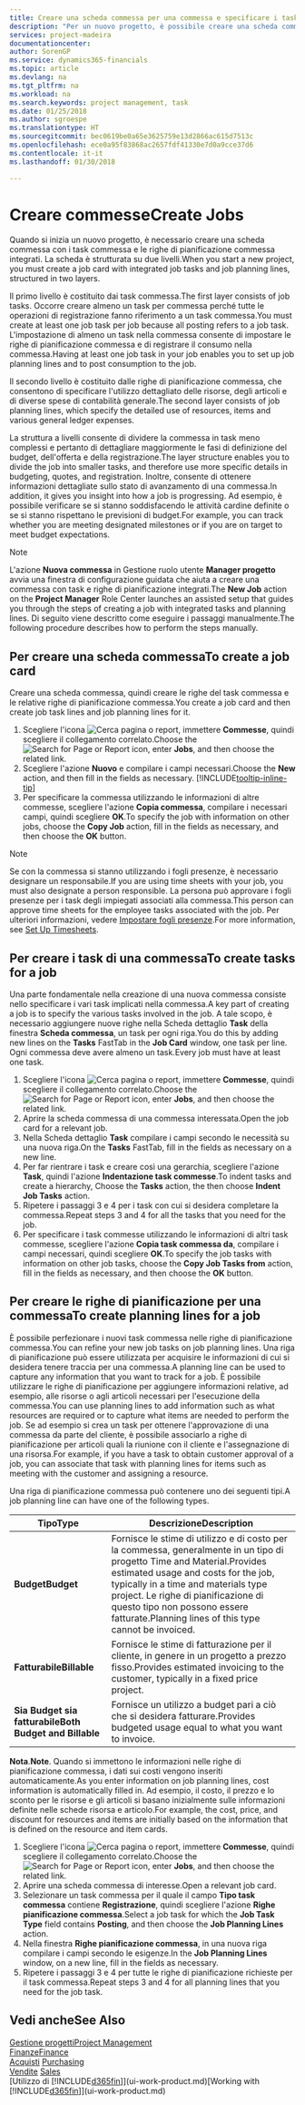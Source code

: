 ```yaml
---
title: Creare una scheda commessa per una commessa e specificare i task| Documenti Microsoft
description: "Per un nuovo progetto, è possibile creare una scheda commessa contenente i task commesse e le righe pianificazione, per semplificare la gestione dell'avanzamento e del budget."
services: project-madeira
documentationcenter: 
author: SorenGP
ms.service: dynamics365-financials
ms.topic: article
ms.devlang: na
ms.tgt_pltfrm: na
ms.workload: na
ms.search.keywords: project management, task
ms.date: 01/25/2018
ms.author: sgroespe
ms.translationtype: HT
ms.sourcegitcommit: bec0619be0a65e3625759e13d2866ac615d7513c
ms.openlocfilehash: ece0a95f83868ac2657fdf41330e7d0a9cce37d6
ms.contentlocale: it-it
ms.lasthandoff: 01/30/2018

---
```

# <a name="create-jobs"></a><span data-ttu-id="b67f9-103">Creare commesse</span><span class="sxs-lookup"><span data-stu-id="b67f9-103">Create Jobs</span></span>
<span data-ttu-id="b67f9-104">Quando si inizia un nuovo progetto, è necessario creare una scheda commessa con i task commessa e le righe di pianificazione commessa integrati. La scheda è strutturata su due livelli.</span><span class="sxs-lookup"><span data-stu-id="b67f9-104">When you start a new project, you must create a job card with integrated job tasks and job planning lines, structured in two layers.</span></span>  

<span data-ttu-id="b67f9-105">Il primo livello è costituito dai task commessa.</span><span class="sxs-lookup"><span data-stu-id="b67f9-105">The first layer consists of job tasks.</span></span> <span data-ttu-id="b67f9-106">Occorre creare almeno un task per commessa perché tutte le operazioni di registrazione fanno riferimento a un task commessa.</span><span class="sxs-lookup"><span data-stu-id="b67f9-106">You must create at least one job task per job because all posting refers to a job task.</span></span> <span data-ttu-id="b67f9-107">L'impostazione di almeno un task nella commessa consente di impostare le righe di pianificazione commessa e di registrare il consumo nella commessa.</span><span class="sxs-lookup"><span data-stu-id="b67f9-107">Having at least one job task in your job enables you to set up job planning lines and to post consumption to the job.</span></span>

<span data-ttu-id="b67f9-108">Il secondo livello è costituito dalle righe di pianificazione commessa, che consentono di specificare l'utilizzo dettagliato delle risorse, degli articoli e di diverse spese di contabilità generale.</span><span class="sxs-lookup"><span data-stu-id="b67f9-108">The second layer consists of job planning lines, which specify the detailed use of resources, items and various general ledger expenses.</span></span>

<span data-ttu-id="b67f9-109">La struttura a livelli consente di dividere la commessa in task meno complessi e pertanto di dettagliare maggiormente le fasi di definizione del budget, dell'offerta e della registrazione.</span><span class="sxs-lookup"><span data-stu-id="b67f9-109">The layer structure enables you to divide the job into smaller tasks, and therefore use more specific details in budgeting, quotes, and registration.</span></span> <span data-ttu-id="b67f9-110">Inoltre, consente di ottenere informazioni dettagliate sullo stato di avanzamento di una commessa.</span><span class="sxs-lookup"><span data-stu-id="b67f9-110">In addition, it gives you insight into how a job is progressing.</span></span> <span data-ttu-id="b67f9-111">Ad esempio, è possibile verificare se si stanno soddisfacendo le attività cardine definite o se si stanno rispettano le previsioni di budget.</span><span class="sxs-lookup"><span data-stu-id="b67f9-111">For example, you can track whether you are meeting designated milestones or if you are on target to meet budget expectations.</span></span>

> [!NOTE]  
>   <span data-ttu-id="b67f9-112">L'azione **Nuova commessa** in Gestione ruolo utente **Manager progetto** avvia una finestra di configurazione guidata che aiuta a creare una commessa con task e righe di pianificazione integrati.</span><span class="sxs-lookup"><span data-stu-id="b67f9-112">The **New Job** action on the **Project Manager** Role Center launches an assisted setup that guides you through the steps of creating a job with integrated tasks and planning lines.</span></span> <span data-ttu-id="b67f9-113">Di seguito viene descritto come eseguire i passaggi manualmente.</span><span class="sxs-lookup"><span data-stu-id="b67f9-113">The following procedure describes how to perform the steps manually.</span></span>

## <a name="to-create-a-job-card"></a><span data-ttu-id="b67f9-114">Per creare una scheda commessa</span><span class="sxs-lookup"><span data-stu-id="b67f9-114">To create a job card</span></span>
<span data-ttu-id="b67f9-115">Creare una scheda commessa, quindi creare le righe del task commessa e le relative righe di pianificazione commessa.</span><span class="sxs-lookup"><span data-stu-id="b67f9-115">You create a job card and then create job task lines and job planning lines for it.</span></span>

1. <span data-ttu-id="b67f9-116">Scegliere l'icona ![Cerca pagina o report](media/ui-search/search_small.png "icona Cerca pagina o report"), immettere **Commesse**, quindi scegliere il collegamento correlato.</span><span class="sxs-lookup"><span data-stu-id="b67f9-116">Choose the ![Search for Page or Report](media/ui-search/search_small.png "Search for Page or Report icon") icon, enter **Jobs**, and then choose the related link.</span></span>  
2. <span data-ttu-id="b67f9-117">Scegliere l'azione **Nuovo** e compilare i campi necessari.</span><span class="sxs-lookup"><span data-stu-id="b67f9-117">Choose the **New** action, and then fill in the fields as necessary.</span></span> [!INCLUDE[tooltip-inline-tip](includes/tooltip-inline-tip_md.md)]
3. <span data-ttu-id="b67f9-118">Per specificare la commessa utilizzando le informazioni di altre commesse, scegliere l'azione **Copia commessa**, compilare i necessari campi, quindi scegliere **OK**.</span><span class="sxs-lookup"><span data-stu-id="b67f9-118">To specify the job with information on other jobs, choose the **Copy Job** action, fill in the fields as necessary, and then choose the **OK** button.</span></span>

> [!NOTE]  
>   <span data-ttu-id="b67f9-119">Se con la commessa si stanno utilizzando i fogli presenze, è necessario designare un responsabile.</span><span class="sxs-lookup"><span data-stu-id="b67f9-119">If you are using time sheets with your job, you must also designate a person responsible.</span></span> <span data-ttu-id="b67f9-120">La persona può approvare i fogli presenze per i task degli impiegati associati alla commessa.</span><span class="sxs-lookup"><span data-stu-id="b67f9-120">This person can approve time sheets for the employee tasks associated with the job.</span></span> <span data-ttu-id="b67f9-121">Per ulteriori informazioni, vedere [Impostare fogli presenze](projects-how-setup-time-sheets.md).</span><span class="sxs-lookup"><span data-stu-id="b67f9-121">For more information, see [Set Up Timesheets](projects-how-setup-time-sheets.md).</span></span>

## <a name="to-create-tasks-for-a-job"></a><span data-ttu-id="b67f9-122">Per creare i task di una commessa</span><span class="sxs-lookup"><span data-stu-id="b67f9-122">To create tasks for a job</span></span>
<span data-ttu-id="b67f9-123">Una parte fondamentale nella creazione di una nuova commessa consiste nello specificare i vari task implicati nella commessa.</span><span class="sxs-lookup"><span data-stu-id="b67f9-123">A key part of creating a job is to specify the various tasks involved in the job.</span></span> <span data-ttu-id="b67f9-124">A tale scopo, è necessario aggiungere nuove righe nella Scheda dettaglio **Task** della finestra **Scheda commessa**, un task per ogni riga.</span><span class="sxs-lookup"><span data-stu-id="b67f9-124">You do this by adding new lines on the **Tasks** FastTab in the **Job Card** window, one task per line.</span></span> <span data-ttu-id="b67f9-125">Ogni commessa deve avere almeno un task.</span><span class="sxs-lookup"><span data-stu-id="b67f9-125">Every job must have at least one task.</span></span>

1. <span data-ttu-id="b67f9-126">Scegliere l'icona ![Cerca pagina o report](media/ui-search/search_small.png "icona Cerca pagina o report"), immettere **Commesse**, quindi scegliere il collegamento correlato.</span><span class="sxs-lookup"><span data-stu-id="b67f9-126">Choose the ![Search for Page or Report](media/ui-search/search_small.png "Search for Page or Report icon") icon, enter **Jobs**, and then choose the related link.</span></span>
2. <span data-ttu-id="b67f9-127">Aprire la scheda commessa di una commessa interessata.</span><span class="sxs-lookup"><span data-stu-id="b67f9-127">Open the job card for a relevant job.</span></span>
3. <span data-ttu-id="b67f9-128">Nella Scheda dettaglio **Task** compilare i campi secondo le necessità su una nuova riga.</span><span class="sxs-lookup"><span data-stu-id="b67f9-128">On the **Tasks** FastTab, fill in the fields as necessary on a new line.</span></span>
4. <span data-ttu-id="b67f9-129">Per far rientrare i task e creare così una gerarchia, scegliere l'azione **Task**, quindi l'azione **Indentazione task commesse**.</span><span class="sxs-lookup"><span data-stu-id="b67f9-129">To indent tasks and create a hierarchy, Choose the **Tasks** action, the then choose **Indent Job Tasks** action.</span></span>
5. <span data-ttu-id="b67f9-130">Ripetere i passaggi 3 e 4 per i task con cui si desidera completare la commessa.</span><span class="sxs-lookup"><span data-stu-id="b67f9-130">Repeat steps 3 and 4 for all the tasks that you need for the job.</span></span>
6. <span data-ttu-id="b67f9-131">Per specificare i task commesse utilizzando le informazioni di altri task commesse, scegliere l'azione **Copia task commessa da**, compilare i campi necessari, quindi scegliere **OK**.</span><span class="sxs-lookup"><span data-stu-id="b67f9-131">To specify the job tasks with information on other job tasks, choose the **Copy Job Tasks from** action, fill in the fields as necessary, and then choose the **OK** button.</span></span>

## <a name="to-create-planning-lines-for-a-job"></a><span data-ttu-id="b67f9-132">Per creare le righe di pianificazione per una commessa</span><span class="sxs-lookup"><span data-stu-id="b67f9-132">To create planning lines for a job</span></span>
<span data-ttu-id="b67f9-133">È possibile perfezionare i nuovi task commessa nelle righe di pianificazione commessa.</span><span class="sxs-lookup"><span data-stu-id="b67f9-133">You can refine your new job tasks on job planning lines.</span></span> <span data-ttu-id="b67f9-134">Una riga di pianificazione può essere utilizzata per acquisire le informazioni di cui si desidera tenere traccia per una commessa.</span><span class="sxs-lookup"><span data-stu-id="b67f9-134">A planning line can be used to capture any information that you want to track for a job.</span></span> <span data-ttu-id="b67f9-135">È possibile utilizzare le righe di pianificazione per aggiungere informazioni relative, ad esempio, alle risorse o agli articoli necessari per l'esecuzione della commessa.</span><span class="sxs-lookup"><span data-stu-id="b67f9-135">You can use planning lines to add information such as what resources are required or to capture what items are needed to perform the job.</span></span> <span data-ttu-id="b67f9-136">Se ad esempio si crea un task per ottenere l'approvazione di una commessa da parte del cliente, è possibile associarlo a righe di pianificazione per articoli quali la riunione con il cliente e l'assegnazione di una risorsa.</span><span class="sxs-lookup"><span data-stu-id="b67f9-136">For example, if you have a task to obtain customer approval of a job, you can associate that task with planning lines for items such as meeting with the customer and assigning a resource.</span></span>  

<span data-ttu-id="b67f9-137">Una riga di pianificazione commessa può contenere uno dei seguenti tipi.</span><span class="sxs-lookup"><span data-stu-id="b67f9-137">A job planning line can have one of the following types.</span></span>  

| <span data-ttu-id="b67f9-138">Tipo</span><span class="sxs-lookup"><span data-stu-id="b67f9-138">Type</span></span> | <span data-ttu-id="b67f9-139">Descrizione</span><span class="sxs-lookup"><span data-stu-id="b67f9-139">Description</span></span> |
| --- | --- |
| <span data-ttu-id="b67f9-140">**Budget**</span><span class="sxs-lookup"><span data-stu-id="b67f9-140">**Budget**</span></span> |<span data-ttu-id="b67f9-141">Fornisce le stime di utilizzo e di costo per la commessa, generalmente in un tipo di progetto Time and Material.</span><span class="sxs-lookup"><span data-stu-id="b67f9-141">Provides estimated usage and costs for the job, typically in a time and materials type project.</span></span> <span data-ttu-id="b67f9-142">Le righe di pianificazione di questo tipo non possono essere fatturate.</span><span class="sxs-lookup"><span data-stu-id="b67f9-142">Planning lines of this type cannot be invoiced.</span></span> |
| <span data-ttu-id="b67f9-143">**Fatturabile**</span><span class="sxs-lookup"><span data-stu-id="b67f9-143">**Billable**</span></span> |<span data-ttu-id="b67f9-144">Fornisce le stime di fatturazione per il cliente, in genere in un progetto a prezzo fisso.</span><span class="sxs-lookup"><span data-stu-id="b67f9-144">Provides estimated invoicing to the customer, typically in a fixed price project.</span></span> |
| <span data-ttu-id="b67f9-145">**Sia Budget sia fatturabile**</span><span class="sxs-lookup"><span data-stu-id="b67f9-145">**Both Budget and Billable**</span></span> |<span data-ttu-id="b67f9-146">Fornisce un utilizzo a budget pari a ciò che si desidera fatturare.</span><span class="sxs-lookup"><span data-stu-id="b67f9-146">Provides budgeted usage equal to what you want to invoice.</span></span> |

<span data-ttu-id="b67f9-147">**Nota**.</span><span class="sxs-lookup"><span data-stu-id="b67f9-147">**Note**.</span></span> <span data-ttu-id="b67f9-148">Quando si immettono le informazioni nelle righe di pianificazione commessa, i dati sui costi vengono inseriti automaticamente.</span><span class="sxs-lookup"><span data-stu-id="b67f9-148">As you enter information on job planning lines, cost information is automatically filled in.</span></span> <span data-ttu-id="b67f9-149">Ad esempio, il costo, il prezzo e lo sconto per le risorse e gli articoli si basano inizialmente sulle informazioni definite nelle schede risorsa e articolo.</span><span class="sxs-lookup"><span data-stu-id="b67f9-149">For example, the cost, price, and discount for resources and items are initially based on the information that is defined on the resource and item cards.</span></span>

1. <span data-ttu-id="b67f9-150">Scegliere l'icona ![Cerca pagina o report](media/ui-search/search_small.png "icona Cerca pagina o report"), immettere **Commesse**, quindi scegliere il collegamento correlato.</span><span class="sxs-lookup"><span data-stu-id="b67f9-150">Choose the ![Search for Page or Report](media/ui-search/search_small.png "Search for Page or Report icon") icon, enter **Jobs**, and then choose the related link.</span></span>
2. <span data-ttu-id="b67f9-151">Aprire una scheda commessa di interesse.</span><span class="sxs-lookup"><span data-stu-id="b67f9-151">Open a relevant job card.</span></span>
3. <span data-ttu-id="b67f9-152">Selezionare un task commessa per il quale il campo **Tipo task commessa** contiene **Registrazione**, quindi scegliere l'azione **Righe pianificazione commessa**.</span><span class="sxs-lookup"><span data-stu-id="b67f9-152">Select a job task for which the **Job Task Type** field contains **Posting**, and then choose the **Job Planning Lines** action.</span></span>  
4. <span data-ttu-id="b67f9-153">Nella finestra **Righe pianificazione commessa**, in una nuova riga compilare i campi secondo le esigenze.</span><span class="sxs-lookup"><span data-stu-id="b67f9-153">In the **Job Planning Lines** window, on a new line, fill in the fields as necessary.</span></span>
5. <span data-ttu-id="b67f9-154">Ripetere i passaggi 3 e 4 per tutte le righe di pianificazione richieste per il task commessa.</span><span class="sxs-lookup"><span data-stu-id="b67f9-154">Repeat steps 3 and 4 for all planning lines that you need for the job task.</span></span>

## <a name="see-also"></a><span data-ttu-id="b67f9-155">Vedi anche</span><span class="sxs-lookup"><span data-stu-id="b67f9-155">See Also</span></span>
[<span data-ttu-id="b67f9-156">Gestione progetti</span><span class="sxs-lookup"><span data-stu-id="b67f9-156">Project Management</span></span>](projects-manage-projects.md)  
[<span data-ttu-id="b67f9-157">Finanze</span><span class="sxs-lookup"><span data-stu-id="b67f9-157">Finance</span></span>](finance.md)  
<span data-ttu-id="b67f9-158">[Acquisti](purchasing-manage-purchasing.md)       </span><span class="sxs-lookup"><span data-stu-id="b67f9-158">[Purchasing](purchasing-manage-purchasing.md)       </span></span>  
<span data-ttu-id="b67f9-159">[Vendite](sales-manage-sales.md)    </span><span class="sxs-lookup"><span data-stu-id="b67f9-159">[Sales](sales-manage-sales.md)    </span></span>  
<span data-ttu-id="b67f9-160">[Utilizzo di [!INCLUDE[d365fin](includes/d365fin_md.md)]](ui-work-product.md)</span><span class="sxs-lookup"><span data-stu-id="b67f9-160">[Working with [!INCLUDE[d365fin](includes/d365fin_md.md)]](ui-work-product.md)</span></span>  

